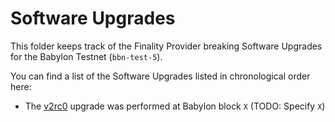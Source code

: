 # Software Upgrades

This folder keeps track of the Finality Provider breaking Software
Upgrades for the Babylon Testnet (`bbn-test-5`).

You can find a list of the Software Upgrades listed in chronological order here:
- The [v2rc0](./v2rc0/README.md) upgrade was performed at Babylon block `X`
  (TODO: Specify `X`)
